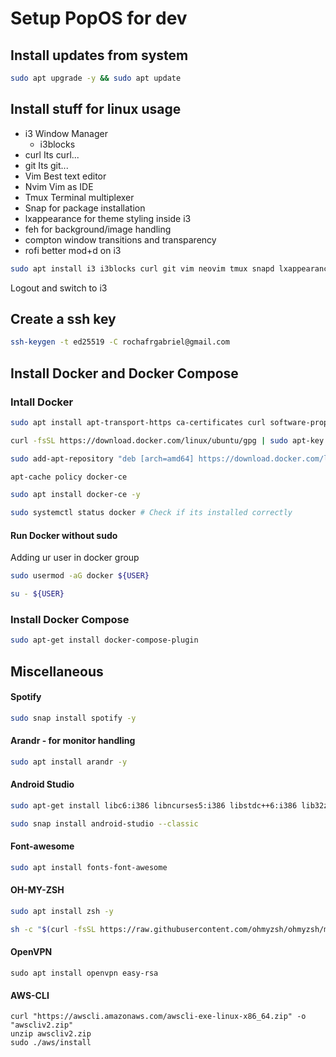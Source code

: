# Setup PopOS for dev

## Install updates from system
```bash
sudo apt upgrade -y && sudo apt update
```

## Install stuff for linux usage
 - i3 Window Manager
	 - i3blocks
 - curl Its curl...
 - git Its git...
 - Vim Best text editor
 - Nvim Vim as IDE
 - Tmux Terminal multiplexer
 - Snap for package installation
 - lxappearance for theme styling inside i3
 - feh for background/image handling
 - compton window transitions and transparency
 - rofi better mod+d on i3
```bash
sudo apt install i3 i3blocks curl git vim neovim tmux snapd lxappearance feh compton rofi -y
```
Logout and switch to i3

## Create a ssh key
```bash
ssh-keygen -t ed25519 -C rochafrgabriel@gmail.com
```

## Install Docker and Docker Compose

### Intall Docker
```bash
sudo apt install apt-transport-https ca-certificates curl software-properties-common -y

curl -fsSL https://download.docker.com/linux/ubuntu/gpg | sudo apt-key add -

sudo add-apt-repository "deb [arch=amd64] https://download.docker.com/linux/ubuntu focal stable"

apt-cache policy docker-ce

sudo apt install docker-ce -y

sudo systemctl status docker # Check if its installed correctly
```
#### Run Docker without sudo
Adding ur user in docker group
```bash
sudo usermod -aG docker ${USER}

su - ${USER}
```
### Install Docker Compose
```bash
sudo apt-get install docker-compose-plugin
```

## Miscellaneous
#### Spotify
```bash
sudo snap install spotify -y
```

#### Arandr - for monitor handling
```bash
sudo apt install arandr -y
```

#### Android Studio
```bash
sudo apt-get install libc6:i386 libncurses5:i386 libstdc++6:i386 lib32z1 libbz2-1.0:i386 -y

sudo snap install android-studio --classic
```

#### Font-awesome
```bash
sudo apt install fonts-font-awesome
```

#### OH-MY-ZSH
```bash
sudo apt install zsh -y

sh -c "$(curl -fsSL https://raw.githubusercontent.com/ohmyzsh/ohmyzsh/master/tools/install.sh)"
```
#### OpenVPN
```
sudo apt install openvpn easy-rsa
```

#### AWS-CLI
```
curl "https://awscli.amazonaws.com/awscli-exe-linux-x86_64.zip" -o "awscliv2.zip"
unzip awscliv2.zip
sudo ./aws/install
```
